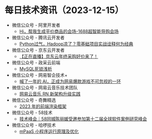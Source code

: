 # 每日技术资讯（2023-12-15）

- 微信公众号 - 阿里开发者
  - [Hi，帮我生成平价商品的会场-1688超智能导购会场](https://mp.weixin.qq.com/s?__biz=MzIzOTU0NTQ0MA==&mid=2247536205&idx=1&sn=de467fb29e5b757ef57d17fa35bf512c)
- 微信公众号 - 腾讯云开发者
  - [Python过气，Hadoop凉了？零基础项目实战诠释何为经典](https://mp.weixin.qq.com/s?__biz=MzI2NDU4OTExOQ==&mid=2247664798&idx=1&sn=04e558768e9854baa6a06dc488f4615e)
- 微信公众号 - 京东云开发者
  - [【正在直播】京东云年终采购好价来了！](https://mp.weixin.qq.com/s?__biz=MzU1OTgxMTg2Nw==&mid=2247508053&idx=1&sn=80ace7ee5ee08365a9531fc010cd7472)
- 微信公众号 - 政采云前端
  - [MySQL死锁浅析](https://mp.weixin.qq.com/s?__biz=Mzg3NTcwMTUzNA==&mid=2247494514&idx=1&sn=be5ce3427b16988675b8413f8a26dc09)
- 微信公众号 - 网易智企技术+
  - [喊了一年的 AI，正成为网易爆款游戏不可忽视的一环](https://mp.weixin.qq.com/s?__biz=MzI1NTMwNDg3MQ==&mid=2247494760&idx=1&sn=91b0884450c00ba3655b898b5a03e8f1)
- 微信公众号 - 网易云音乐技术团队
  - [网易云音乐 RN 新架构升级实践](https://mp.weixin.qq.com/s?__biz=MzI1NTg3NzcwNQ==&mid=2247489896&idx=1&sn=4e8bfd7399432d9897e675fd934217be)
- 微信公众号 - 奇舞精选
  - [2023 年的前端渲染框架](https://mp.weixin.qq.com/s?__biz=Mzg4MTYwMzY1Mw==&mid=2247509870&idx=1&sn=705453d7598742eaa0c762842f812d32)
- 微信公众号 - 58技术
  - [技术峰会｜58同城陈丽媛受邀参加第十二届全球软件案例研究峰会](https://mp.weixin.qq.com/s?__biz=MzI1NDc5MzIxMw==&mid=2247497234&idx=1&sn=e68afc4cbccef2257116d4d7e5449426)
- 微信公众号 - 哈啰技术
  - [mPaaS 小程序运行原理及优化](https://mp.weixin.qq.com/s?__biz=MzI3OTE3ODk4MQ==&mid=2247487425&idx=1&sn=ec4350c62425bd76ae152b69f41c6f62)
